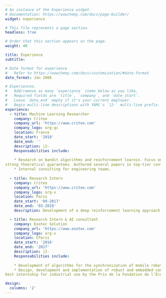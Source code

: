```yaml
---
# An instance of the Experience widget.
# Documentation: https://wowchemy.com/docs/page-builder/
widget: experience

# This file represents a page section.
headless: true

# Order that this section appears on the page.
weight: 40

title: Experience
subtitle:

# Date format for experience
#   Refer to https://wowchemy.com/docs/customization/#date-format
date_format: Jan 2006

# Experiences.
#   Add/remove as many `experience` items below as you like.
#   Required fields are `title`, `company`, and `date_start`.
#   Leave `date_end` empty if it's your current employer.
#   Begin multi-line descriptions with YAML's `|2-` multi-line prefix.
experience:
  - title: Machine Learning Researcher
    company: Criteo
    company_url: 'https://www.criteo.com'
    company_logo: org-gc
    location: France
    date_start: '2018'
    date_end: ''
    description: |2- 
    Responsabilities include:
    
    * Research on bandit algorithms and reinforcement learnin. Focus on the design of new algorithms with
strong theoretical guarantees. Authored several papers in top-tier conferences (ICML, AISTATS, ALT).
    * Internal consulting for engineering teams.
        
  - title: Research Intern
    company: Criteo
    company_url: 'https://www.criteo.com'
    company_logo: org-x
    location: Paris
    date_start: '09-2017'
    date_end: '03-2018'
    description: Development of a deep reinforcement learning approach for learning hyper-parameter free optimizers for ML tasks. Findings resulted in a scientific publication at the LION conference.

  - title: Research Intern & AI consultant
    company: Exotec Solution
    company_url: 'https://www.exotec.com'
    company_logo: org-x
    location: CParis
    date_start: '2016'
    date_end: '2017'
    description: |2- 
    Responsabilities include:
    
    * Development of algorithms for the synchronization of mobile robot fleets in warehouses.
    * Design, development and implementation of robust and embedded control algorithms for wheeled robots. Rewarded as
best internship for industrial use by the Prix de la Fondation de l’École Polytechnique

design:
  columns: '2'
---
```

